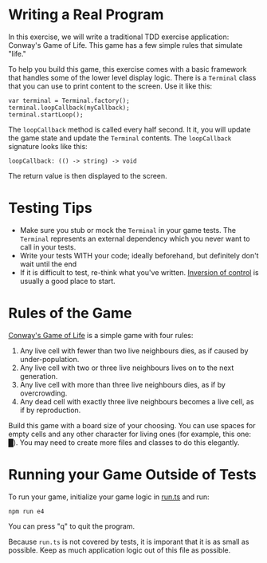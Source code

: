 # Writing a Real Program

In this exercise, we will write a traditional TDD exercise application: Conway's Game of Life. This game has a few simple
rules that simulate "life." 

To help you build this game, this exercise comes with a basic framework that handles some of the lower level display logic.
There is a `Terminal` class that you can use to print content to the screen. Use it like this:

    var terminal = Terminal.factory();
    terminal.loopCallback(myCallback);
    terminal.startLoop();
    
The `loopCallback` method is called every half second. It it, you will update the game state and update the `Terminal`
contents. The `loopCallback` signature looks like this:

    loopCallback: (() -> string) -> void

The return value is then displayed to the screen.

# Testing Tips

* Make sure you stub or mock the `Terminal` in your game tests. The `Terminal` represents an external dependency which
you never want to call in your tests.
* Write your tests WITH your code; ideally beforehand, but definitely don't wait until the end
* If it is difficult to test, re-think what you've written. 
[Inversion of control](http://stackoverflow.com/questions/3058/what-is-inversion-of-control) is usually a good place to
start.

# Rules of the Game

[Conway's Game of Life](http://en.wikipedia.org/wiki/Conway%27s_Game_of_Life) is a simple game with four rules:

1. Any live cell with fewer than two live neighbours dies, as if caused by under-population.
2. Any live cell with two or three live neighbours lives on to the next generation.
3. Any live cell with more than three live neighbours dies, as if by overcrowding.
4. Any dead cell with exactly three live neighbours becomes a live cell, as if by reproduction.

Build this game with a board size of your choosing. You can use spaces for empty cells and any other character for 
living ones (for example, this one: █). You may need to create more files and classes to do this elegantly.

# Running your Game Outside of Tests

To run your game, initialize your game logic in [run.ts](./run.ts) and run:

    npm run e4

You can press "q" to quit the program.

Because `run.ts` is not covered by tests, it is imporant that it is as small as possible. Keep as much application logic
out of this file as possible.